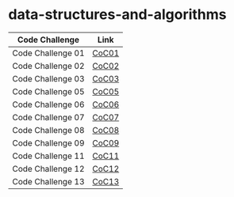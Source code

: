 # data-structures-and-algorithms



| Code Challenge    | Link                                          |
|-------------------|-----------------------------------------------|
| Code Challenge 01 | [CoC01](./code_challenge01/README.md)         |
| Code Challenge 02 | [CoC02](./code_challenge02/README.md)         |
| Code Challenge 03 | [CoC03](./code_challenge03/README.md)         |
| Code Challenge 05 | [CoC05](./code_challenge05/README.md)         |
| Code Challenge 06 | [CoC06](./code_challenge05/README.md)         |
| Code Challenge 07 | [CoC07](./code_challenge05/README.md)         |
| Code Challenge 08 | [CoC08](./linked_list_zip/README.md)          |
| Code Challenge 09 | [CoC09](./stack_and_queue/README.md)          |
| Code Challenge 11 | [CoC11](stack_queue_pseudo/README.md)         |
| Code Challenge 12 | [CoC12](stack_queue_animal_shelter/README.md) |
| Code Challenge 13 | [CoC13](stack_queue_brackets/README.md)       |
